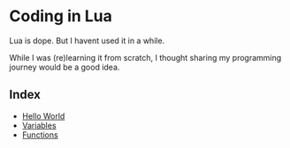 # Coding in Lua

Lua is dope. But I havent used it in a while.

While I was (re)learning it from scratch, I thought sharing my programming journey would be a good idea.

## Index 

- [Hello World](./hello.lua)
- [Variables](./vars.lua)
- [Functions](./funcs.lua)